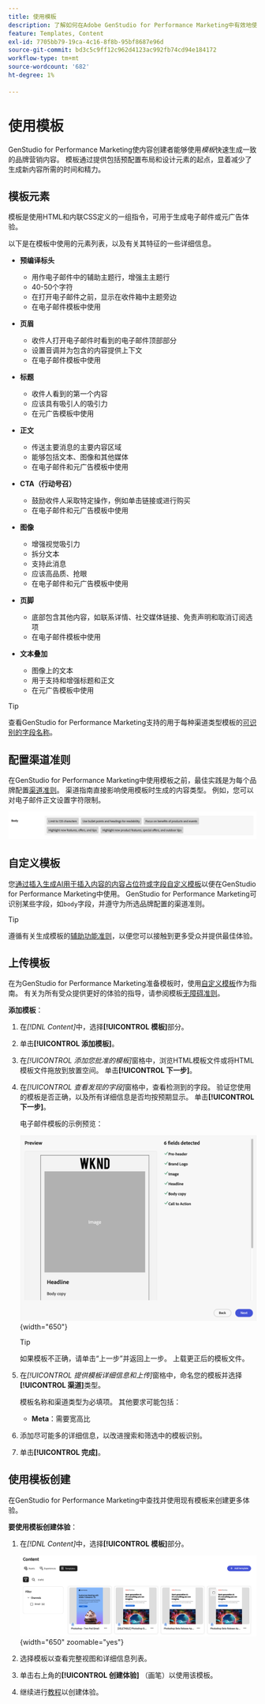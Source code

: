 ```yaml
---
title: 使用模板
description: 了解如何在Adobe GenStudio for Performance Marketing中有效地使用模板来简化您的创作过程。
feature: Templates, Content
exl-id: 7705bb79-19ca-4c16-8f8b-95bf8687e96d
source-git-commit: bd3c5c9ff12c962d4123ac992fb74cd94e184172
workflow-type: tm+mt
source-wordcount: '682'
ht-degree: 1%

---
```


# 使用模板

GenStudio for Performance Marketing使内容创建者能够使用&#x200B;_模板_&#x200B;快速生成一致的品牌营销内容。 模板通过提供包括预配置布局和设计元素的起点，显着减少了生成新内容所需的时间和精力。

## 模板元素

模板是使用HTML和内联CSS定义的一组指令，可用于生成电子邮件或元广告体验。

以下是在模板中使用的元素列表，以及有关其特征的一些详细信息。

- **预编译标头**

   - 用作电子邮件中的辅助主题行，增强主主题行
   - 40-50个字符
   - 在打开电子邮件之前，显示在收件箱中主题旁边
   - 在电子邮件模板中使用

- **页眉**

   - 收件人打开电子邮件时看到的电子邮件顶部部分
   - 设置音调并为包含的内容提供上下文
   - 在电子邮件模板中使用

- **标题**

   - 收件人看到的第一个内容
   - 应该具有吸引人的吸引力
   - 在元广告模板中使用

- **正文**

   - 传送主要消息的主要内容区域
   - 能够包括文本、图像和其他媒体
   - 在电子邮件和元广告模板中使用

- **CTA（行动号召）**

   - 鼓励收件人采取特定操作，例如单击链接或进行购买
   - 在电子邮件和元广告模板中使用

- **图像**

   - 增强视觉吸引力
   - 拆分文本
   - 支持此消息
   - 应该高品质、抢眼
   - 在电子邮件和元广告模板中使用

- **页脚**

   - 底部包含其他内容，如联系详情、社交媒体链接、免责声明和取消订阅选项
   - 在电子邮件模板中使用

- **文本叠加**

   - 图像上的文本
   - 用于支持和增强标题和正文
   - 在元广告模板中使用

>[!TIP]
>
>查看GenStudio for Performance Marketing支持的用于每种渠道类型模板的[可识别的字段名称](customize-template.md#recognized-field-names)。

## 配置渠道准则

在GenStudio for Performance Marketing中使用模板之前，最佳实践是为每个品牌配置[渠道准则](../guidelines/brands.md#channel-guidelines)。 渠道指南直接影响使用模板时生成的内容类型。 例如，您可以对电子邮件正文设置字符限制。

![正文规范](/help/assets/channel-email-body.png)

## 自定义模板

您[通过插入生成AI用于插入内容的内容占位符或字段自定义模板](customize-template.md)以便在GenStudio for Performance Marketing中使用。 GenStudio for Performance Marketing可识别某些字段，如`body`字段，并遵守为所选品牌配置的渠道准则。

>[!TIP]
>
>遵循有关生成模板的[辅助功能准则](accessibility-for-templates.md)，以便您可以接触到更多受众并提供最佳体验。

## 上传模板

在为GenStudio for Performance Marketing准备模板时，使用[自定义模板](customize-template.md)作为指南。 有关为所有受众提供更好的体验的指导，请参阅模板[无障碍准则](accessibility-for-templates.md)。

**添加模板**：

1. 在&#x200B;_[!DNL Content]_&#x200B;中，选择&#x200B;**[!UICONTROL 模板]**&#x200B;部分。

1. 单击&#x200B;**[!UICONTROL 添加模板]**。

1. 在&#x200B;_[!UICONTROL 添加您批准的模板]_&#x200B;窗格中，浏览HTML模板文件或将HTML模板文件拖放到放置空间。 单击&#x200B;**[!UICONTROL 下一步]**。

1. 在&#x200B;_[!UICONTROL 查看发现的字段]_&#x200B;窗格中，查看检测到的字段。 验证您使用的模板是否正确，以及所有详细信息是否均按预期显示。 单击&#x200B;**[!UICONTROL 下一步]**。

   电子邮件模板的示例预览：

   ![检测到预览字段](../../assets/template-detected-fields.png){width="650"}

   >[!TIP]
   >
   >如果模板不正确，请单击“上一步”**&#x200B;**&#x200B;并返回上一步。 上载更正后的模板文件。

1. 在&#x200B;_[!UICONTROL 提供模板详细信息和上传]_&#x200B;窗格中，命名您的模板并选择&#x200B;**[!UICONTROL 渠道]**&#x200B;类型。

   模板名称和渠道类型为必填项。 其他要求可能包括：

   - **Meta**：需要宽高比
   <!-- - **Display ads**: requires Dimensions -->

1. 添加尽可能多的详细信息，以改进搜索和筛选中的模板识别。

1. 单击&#x200B;**[!UICONTROL 完成]**。

## 使用模板创建

在GenStudio for Performance Marketing中查找并使用现有模板来创建更多体验。

**要使用模板创建体验**：

1. 在&#x200B;_[!DNL Content]_&#x200B;中，选择&#x200B;**[!UICONTROL 模板]**&#x200B;部分。

   ![内容模板列表](../../assets/content-templates.png){width="650" zoomable="yes"}

1. 选择模板以查看完整视图和详细信息列表。

1. 单击右上角的&#x200B;**[!UICONTROL 创建体验]** （画笔）以使用该模板。

1. 继续进行[教程](/help/tutorials/tutorials.md)以创建体验。
